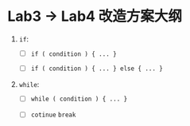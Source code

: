 # Lab3 -> Lab4 改造方案大纲

1. `if`:

   - [ ] `if ( condition ) { ... }`
  
   - [ ] `if ( condition ) { ... } else { ... }`
   
2. `while`:

   - [ ] `while ( condition ) { ... }`

   - [ ] `cotinue` `break`
